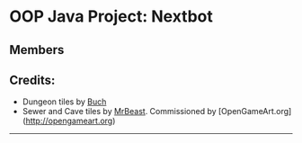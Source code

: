 # OOP Java Project: Nextbot

## Members



## Credits:
- Dungeon tiles by [Buch](https://opengameart.org/users/buch)
- Sewer and Cave tiles by [MrBeast](https://opengameart.org/users/beast). Commissioned by [OpenGameArt.org] (http://opengameart.org)

---